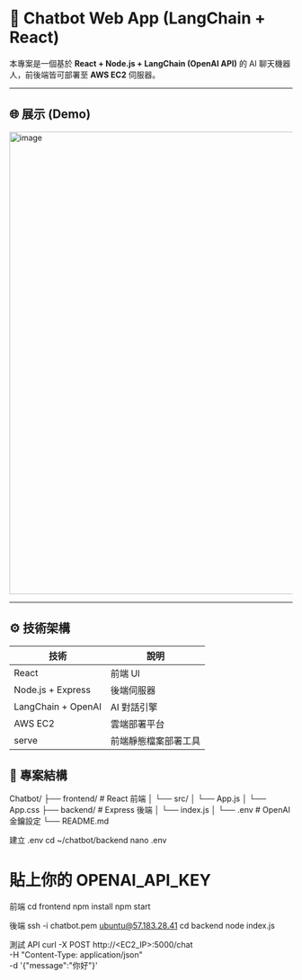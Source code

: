# 🤖 Chatbot Web App (LangChain + React)

本專案是一個基於 **React + Node.js + LangChain (OpenAI API)** 的 AI 聊天機器人，前後端皆可部署至 **AWS EC2** 伺服器。

---

## 🌐 展示 (Demo)

<img width="766" height="823" alt="image" src="https://github.com/user-attachments/assets/da29bb8a-7613-4949-922c-b0fcad779275" />


---

## ⚙️ 技術架構

| 技術 | 說明 |
|------|------|
| React | 前端 UI |
| Node.js + Express | 後端伺服器 |
| LangChain + OpenAI | AI 對話引擎 |
| AWS EC2 | 雲端部署平台 |
| serve | 前端靜態檔案部署工具 |

## 📁 專案結構

Chatbot/
├── frontend/ # React 前端
│ └── src/
│ └── App.js
│ └── App.css
├── backend/ # Express 後端
│ └── index.js
│ └── .env # OpenAI 金鑰設定
└── README.md

建立 .env
cd ~/chatbot/backend
nano .env
# 貼上你的 OPENAI_API_KEY

前端
cd frontend
npm install
npm start

後端
ssh -i chatbot.pem ubuntu@57.183.28.41
cd backend
node index.js

測試 API
curl -X POST http://<EC2_IP>:5000/chat \
     -H "Content-Type: application/json" \
     -d '{"message":"你好"}'
